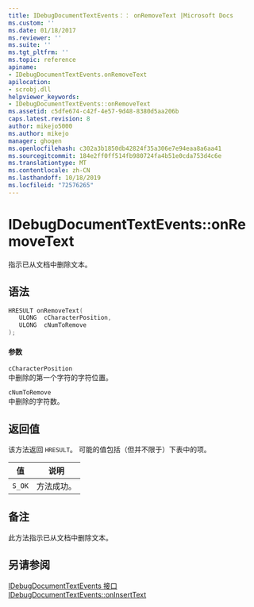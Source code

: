 ```yaml
---
title: IDebugDocumentTextEvents：： onRemoveText |Microsoft Docs
ms.custom: ''
ms.date: 01/18/2017
ms.reviewer: ''
ms.suite: ''
ms.tgt_pltfrm: ''
ms.topic: reference
apiname:
- IDebugDocumentTextEvents.onRemoveText
apilocation:
- scrobj.dll
helpviewer_keywords:
- IDebugDocumentTextEvents::onRemoveText
ms.assetid: c5dfe674-c42f-4e57-9d48-8380d5aa206b
caps.latest.revision: 8
author: mikejo5000
ms.author: mikejo
manager: ghogen
ms.openlocfilehash: c302a3b1850db42824f35a306e7e94eaa8a6aa41
ms.sourcegitcommit: 184e2ff0ff514fb980724fa4b51e0cda753d4c6e
ms.translationtype: MT
ms.contentlocale: zh-CN
ms.lasthandoff: 10/18/2019
ms.locfileid: "72576265"
---
```

# <a name="idebugdocumenttexteventsonremovetext"></a>IDebugDocumentTextEvents::onRemoveText
指示已从文档中删除文本。  
  
## <a name="syntax"></a>语法  
  
```cpp
HRESULT onRemoveText(  
   ULONG  cCharacterPosition,  
   ULONG  cNumToRemove  
);  
```  
  
#### <a name="parameters"></a>参数  
 `cCharacterPosition`  
 中删除的第一个字符的字符位置。  
  
 `cNumToRemove`  
 中删除的字符数。  
  
## <a name="return-value"></a>返回值  
 该方法返回 `HRESULT`。 可能的值包括（但并不限于）下表中的项。  
  
|值|说明|  
|-----------|-----------------|  
|`S_OK`|方法成功。|  
  
## <a name="remarks"></a>备注  
 此方法指示已从文档中删除文本。  
  
## <a name="see-also"></a>另请参阅  
 [IDebugDocumentTextEvents 接口](../../winscript/reference/idebugdocumenttextevents-interface.md)   
 [IDebugDocumentTextEvents::onInsertText](../../winscript/reference/idebugdocumenttextevents-oninserttext.md)